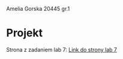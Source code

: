 Amelia Gorska 20445 gr.1


# Projekt

Strona z zadaniem lab 7: [Link do strony lab 7](https://gurska10028.github.io/GorskaAmeliaLabJS/react-app)


